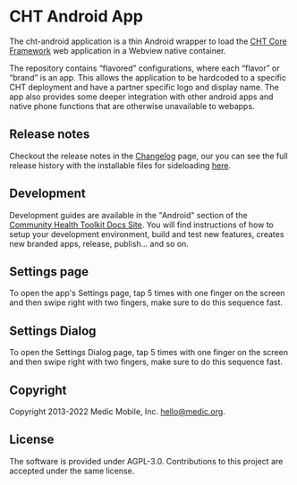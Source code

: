 CHT Android App
===============

The cht-android application is a thin Android wrapper to load the [CHT Core Framework](https://github.com/medic/cht-core/) web application in a Webview native container.

The repository contains “flavored” configurations, where each “flavor” or “brand” is an app. This allows the application to be hardcoded to a specific CHT deployment and have a partner specific logo and display name. The app also provides some deeper integration with other android apps and native phone functions that are otherwise unavailable to webapps.


## Release notes

Checkout the release notes in the [Changelog](CHANGELOG.md) page, our you can see the full release history with the installable files for sideloading [here](https://github.com/medic/cht-android/releases).


## Development

Development guides are available in the "Android" section of the [Community Health Toolkit Docs Site](https://docs.communityhealthtoolkit.org/core/guides/android/). You will find instructions of how to setup your development environment, build and test new features, creates new branded apps, release, publish... and so on.

## Settings page
To open the app's Settings page, tap 5 times with one finger on the screen and then swipe right with two fingers, make sure to do this sequence fast.

## Settings Dialog
To open the Settings Dialog page, tap 5 times with one finger on the screen and then swipe right with two fingers, make sure to do this sequence fast.

## Copyright

Copyright 2013-2022 Medic Mobile, Inc. <hello@medic.org>.


## License

The software is provided under AGPL-3.0. Contributions to this project are accepted under the same license.

